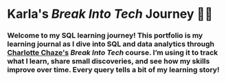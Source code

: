 # Karla's ***Break Into Tech*** Journey :raising_hand_woman:
### Welcome to my SQL learning journey! This portfolio is my learning journal as I dive into **SQL** and **data analytics** through <ins>Charlotte Chaze's</ins> *Break Into Tech* course. I’m using it to track what I learn, share small discoveries, and see how my skills improve over time. Every query tells a bit of my learning story!

